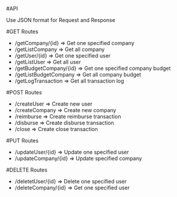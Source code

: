 #API

Use JSON format for Request and Response

#GET Routes
* /getCompany/{id}		=> Get one specified company
* /getListCompany		=> Get all company
* /getUser/{id}			=> Get one specified user
* /getListUser			=> Get all user
* /getBudgetCompany/{id}	=> Get one specified company budget
* /getListBudgetCompany		=> Get all company budget
* /getLogTransaction		=> Get all transaction log

#POST Routes
* /createUser			=> Create new user
* /createCompany		=> Create new company
* /reimburse			=> Create reimburse transaction
* /disburse			=> Create disburse transaction
* /close			=> Create close transaction

#PUT Routes
* /updateUser/{id}		=> Update one specified user
* /updateCompany/{id}		=> Update specified company

#DELETE Routes
* /deletetUser/{id}		=> Delete one specified user
* /deleteCompany/{id}			=> Get one specified user
